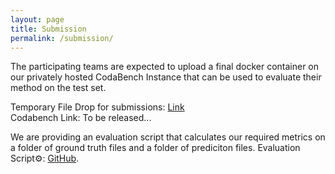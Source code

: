 ```yaml
---
layout: page
title: Submission
permalink: /submission/
---
```


The participating teams are expected to upload a final docker container on our privately hosted CodaBench Instance that can be used to evaluate their method on the test set.

Temporary File Drop for submissions: [Link](https://uni-bonn.sciebo.de/s/NK9SHgzb7bgjg9L) \
Codabench Link: To be released...

We are providing an evaluation script that calculates our required metrics on a folder of ground truth files and a folder of prediciton files. 
Evaluation Script⚙️: [GitHub](https://github.com/medvisbonn/SICS155_challenge).
